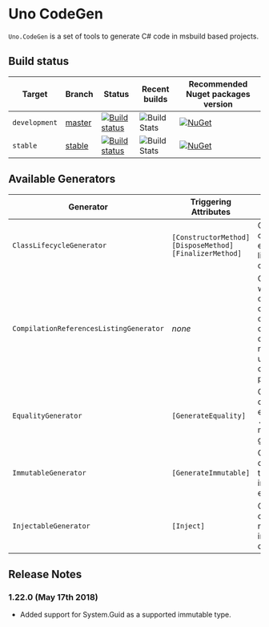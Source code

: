 # Uno CodeGen

`Uno.CodeGen` is a set of tools to generate C# code in msbuild based projects.

## Build status

| Target | Branch | Status | Recent builds | Recommended Nuget packages version |
| ------ | ------ | ------ | ------ | ------ |
| `development` | [master](https://github.com/nventive/Uno.CodeGen/tree/master) | [![Build status](https://ci.appveyor.com/api/projects/status/bh83u4i2lp0hrg8r/branch/master?svg=true)](https://ci.appveyor.com/project/nventivedevops/uno-codegen/branch/master) | ![Build Stats](https://buildstats.info/appveyor/chart/nventivedevops/uno-codegen?branch=master&includeBuildsFromPullRequest=false) | [![NuGet](https://buildstats.info/nuget/Uno.CodeGen?includePreReleases=true)](https://www.nuget.org/packages/Uno.CodeGen/) |
| `stable` | [stable](https://github.com/nventive/Uno.CodeGen/tree/stable) | [![Build status](https://ci.appveyor.com/api/projects/status/bh83u4i2lp0hrg8r/branch/stable?svg=true)](https://ci.appveyor.com/project/nventivedevops/uno-codegen/branch/stable) | ![Build Stats](https://buildstats.info/appveyor/chart/nventivedevops/uno-codegen?branch=stable&includeBuildsFromPullRequest=false) | [![NuGet](https://buildstats.info/nuget/Uno.CodeGen?includePreReleases=false)](https://www.nuget.org/packages/Uno.CodeGen/) |


## Available Generators

| Generator | Triggering Attributes | Usage |    |
| --------- | -------------------- | ----- | -- |
| `ClassLifecycleGenerator` | `[ConstructorMethod]` `[DisposeMethod]` `[FinalizerMethod]` | Generate code to extend the lifecyle of a class. | [Documentation](doc/Class%20Lifecycle%20Generation.md) |
| `CompilationReferencesListingGenerator` | _none_ | Generate a file without _useful_ code, containing only comments detailing references used to compile the project. | [Documentation](doc/Compilation%20References.md) |
| `EqualityGenerator` | `[GenerateEquality]` | Generate code for efficient `.Equals()` members generation. | [Documentation](doc/Equality%20Generation.md) |
| `ImmutableGenerator` | `[GenerateImmutable]` | Generate code to build truly immutable entities. | [Documentation](doc/Immutable%20Generation.md) |
| `InjectableGenerator` | `[Inject]` | Generate code to resolve and inject dependencies. | [Documentation](doc/Injectable%20Generation.md) |

## Release Notes

### 1.22.0 (May 17th 2018)
- Added support for System.Guid as a supported immutable type.